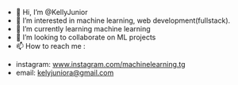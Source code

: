 - 👋 Hi, I’m @KellyJunior
- 👀 I’m interested in machine learning, web development(fullstack).
- 🌱 I’m currently learning machine learning
- 💞️ I’m looking to collaborate on ML projects
- 📫 How to reach me : 
* instagram: www.instagram.com/machinelearning.tg
* email: kelyjuniora@gmail.com

<!---
KellyJunior/KellyJunior is a ✨ special ✨ repository because its `README.md` (this file) appears on your GitHub profile.
You can click the Preview link to take a look at your changes.
--->
